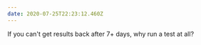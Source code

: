 ```yaml
---
date: 2020-07-25T22:23:12.460Z
---
```

If you can't get results back after 7+ days, why run a test at all?